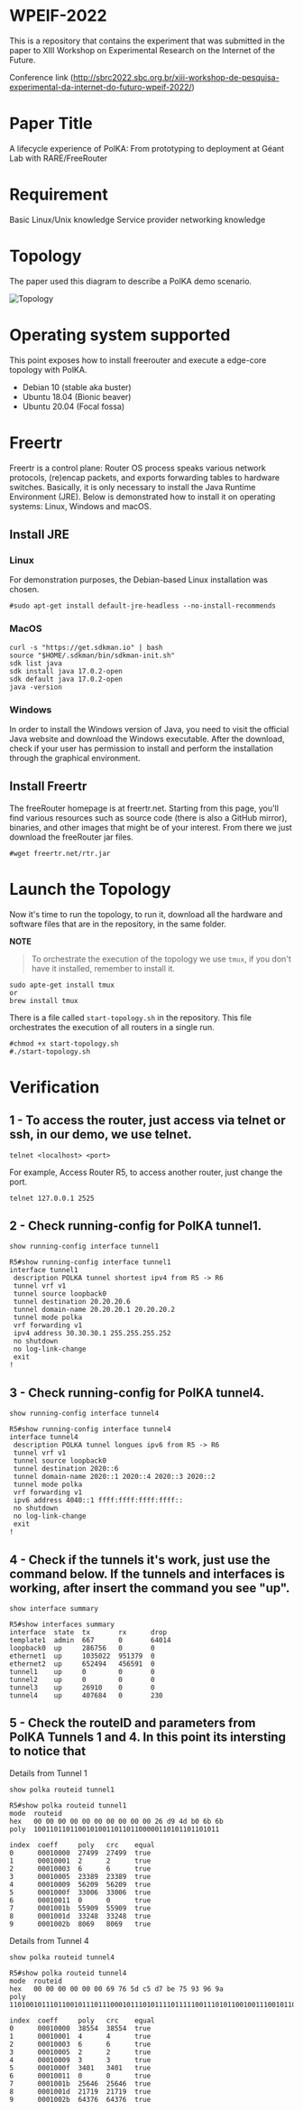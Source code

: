 # WPEIF-2022
This is a repository that contains the experiment that was submitted in the paper to XIII Workshop on Experimental Research on the Internet of the Future.

Conference link
(http://sbrc2022.sbc.org.br/xiii-workshop-de-pesquisa-experimental-da-internet-do-futuro-wpeif-2022/)

# Paper Title

A lifecycle experience of PolKA: From prototyping to deployment at Géant Lab with RARE/FreeRouter

# Requirement

Basic Linux/Unix knowledge
Service provider networking knowledge

# Topology
The paper used this diagram to describe a PolKA demo scenario.

![Topology](https://github.com/eversonscherrer/wpeif2022/blob/main/Images/topology.png)

# Operating system supported
This point exposes how to install freerouter and execute a edge-core topology with PolKA.

- Debian 10 (stable aka buster)
- Ubuntu 18.04 (Bionic beaver)
- Ubuntu 20.04 (Focal fossa)


# Freertr
Freertr is a control plane: Router OS process speaks various network protocols, (re)encap packets, and exports forwarding tables to hardware switches. Basically, it is only necessary to install the Java Runtime Environment (JRE). Below is demonstrated how to install it on operating systems: Linux, Windows and macOS.

## Install JRE
### Linux
For demonstration purposes, the Debian-based Linux installation was chosen.
```console
#sudo apt-get install default-jre-headless --no-install-recommends
```

### MacOS
```console
curl -s "https://get.sdkman.io" | bash
source "$HOME/.sdkman/bin/sdkman-init.sh"
sdk list java
sdk install java 17.0.2-open
sdk default java 17.0.2-open
java -version
```

### Windows
In order to install the Windows version of Java, you need to visit the official Java website and download the Windows executable. After the download, check if your user has permission to install and perform the installation through the graphical environment. 

## Install Freertr
The freeRouter homepage is at freertr.net. Starting from this page, you'll find various resources such as source code (there is also a GitHub mirror), binaries, and other images that might be of your interest. From there we just download the freeRouter jar files.


```console
#wget freertr.net/rtr.jar
````

# Launch the Topology
Now it's time to run the topology, to run it, download all the hardware and software files that are in the repository, in the same folder.

**NOTE**
> To orchestrate the execution of the topology we use ```tmux```, if you don't have it installed, remember to install it.
```console
sudo apte-get install tmux
or
brew install tmux
````
There is a file called ```start-topology.sh``` in the repository. This file orchestrates the execution of all routers in a single run.

```console
#chmod +x start-topology.sh
#./start-topology.sh
```

# Verification

## 1 - To access the router, just access via telnet or ssh, in our demo, we use telnet.

```telnet <localhost> <port>```

For example, Access Router R5, to access another router, just change the port.
```console
telnet 127.0.0.1 2525
```

## 2 - Check running-config for PolKA tunnel1.

```console
show running-config interface tunnel1
```

````
R5#show running-config interface tunnel1
interface tunnel1
 description POLKA tunnel shortest ipv4 from R5 -> R6
 tunnel vrf v1
 tunnel source loopback0
 tunnel destination 20.20.20.6
 tunnel domain-name 20.20.20.1 20.20.20.2
 tunnel mode polka
 vrf forwarding v1
 ipv4 address 30.30.30.1 255.255.255.252
 no shutdown
 no log-link-change
 exit
!
````

## 3 - Check running-config for PolKA tunnel4.

```console
show running-config interface tunnel4
```
````
R5#show running-config interface tunnel4
interface tunnel4
 description POLKA tunnel longues ipv6 from R5 -> R6
 tunnel vrf v1
 tunnel source loopback0
 tunnel destination 2020::6
 tunnel domain-name 2020::1 2020::4 2020::3 2020::2
 tunnel mode polka
 vrf forwarding v1
 ipv6 address 4040::1 ffff:ffff:ffff:ffff::
 no shutdown
 no log-link-change
 exit
!
````


## 4 - Check if the tunnels it's work, just use the command below. If the tunnels and interfaces is working, after insert the command you see "up".
```console
show interface summary
```

```
R5#show interfaces summary
interface  state  tx       rx      drop
template1  admin  667      0       64014
loopback0  up     286756   0       0
ethernet1  up     1035022  951379  0
ethernet2  up     652494   456591  0
tunnel1    up     0        0       0
tunnel2    up     0        0       0
tunnel3    up     26910    0       0
tunnel4    up     407684   0       230
```

## 5 - Check the routeID and parameters from PolKA Tunnels 1 and 4. In this point its intersting to notice that 

Details from Tunnel 1

```console
show polka routeid tunnel1
```

```
R5#show polka routeid tunnel1
mode  routeid
hex   00 00 00 00 00 00 00 00 00 00 26 d9 4d b0 6b 6b
poly  1001101101100101001101101100000110101101101011

index  coeff     poly   crc    equal
0      00010000  27499  27499  true
1      00010001  2      2      true
2      00010003  6      6      true
3      00010005  23389  23389  true
4      00010009  56209  56209  true
5      0001000f  33006  33006  true
6      00010011  0      0      true
7      0001001b  55909  55909  true
8      0001001d  33248  33248  true
9      0001002b  8069   8069   true
```

Details from Tunnel 4

```console
show polka routeid tunnel4
```

````
R5#show polka routeid tunnel4
mode  routeid
hex   00 00 00 00 00 00 69 76 5d c5 d7 be 75 93 96 9a
poly  1101001011101100101110111000101110101111011111001110101100100111001011010011010

index  coeff     poly   crc    equal
0      00010000  38554  38554  true
1      00010001  4      4      true
2      00010003  6      6      true
3      00010005  2      2      true
4      00010009  3      3      true
5      0001000f  3401   3401   true
6      00010011  0      0      true
7      0001001b  25646  25646  true
8      0001001d  21719  21719  true
9      0001002b  64376  64376  true
````


